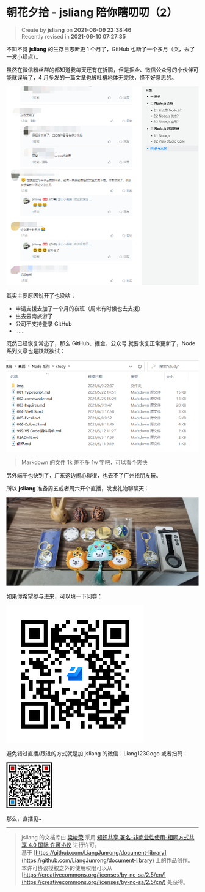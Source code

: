 朝花夕拾 - jsliang 陪你瞎叨叨（2）
===

> Create by **jsliang** on **2021-06-09 22:38:46**  
> Recently revised in **2021-06-10 07:27:35**

不知不觉 **jsliang** 的生存日志断更 1 个月了，GitHub 也断了一个多月（哭，丢了一波小绿点）。

虽然在微信粉丝群的都知道我每天还有在折腾，但是掘金、微信公众号的小伙伴可能就误解了，4 月多发的一篇文章也被吐槽地体无完肤，怪不好意思的。

![图](./img/06-10-gif1.png)

其实主要原因说开了也没啥：

* 申请支援去加了一个月的夜班（周末有时候也去支援）
* 出去云南旅游了
* 公司不支持登录 GitHub
* ……

既然已经恢复常态了，那么 GitHub、掘金、公众号 就要恢复正常更新了，Node 系列文章也是跃跃欲试：

![图](./img/06-10-gif2.png)

> Markdown 的文件 1k 差不多 1w 字吧，可以看个爽快

另外端午也快到了，广东这边闹心得很，也去不了广州找朋友玩。

所以 **jsliang** 准备周五或者周六开个直播，发发礼物聊聊天：

![图](./img/06-10-gif3.png)

如果你希望参与进来，可以填一下问卷：

![图](./img/06-10-gif4.png)

避免错过直播/跟进的方式就是加 jsliang 的微信：Liang123Gogo 或者扫码：

![图](./img/06-11-gif5.jpeg)

那么，直播见~

---

> jsliang 的文档库由 [梁峻荣](https://github.com/LiangJunrong) 采用 [知识共享 署名-非商业性使用-相同方式共享 4.0 国际 许可协议](http://creativecommons.org/licenses/by-nc-sa/4.0/) 进行许可。<br/>基于 [https://github.com/LiangJunrong/document-library](https://github.com/LiangJunrong/document-library) 上的作品创作。<br/>本许可协议授权之外的使用权限可以从 [https://creativecommons.org/licenses/by-nc-sa/2.5/cn/](https://creativecommons.org/licenses/by-nc-sa/2.5/cn/) 处获得。

